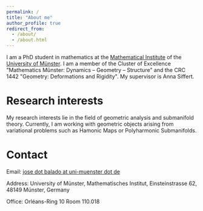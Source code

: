 ```yaml
---
permalink: /
title: "About me"
author_profile: true
redirect_from: 
  - /about/
  - /about.html
---
```



I am a PhD student in mathematics at the [Mathematical Institute](https://www.uni-muenster.de/MathematischesInstitut/en/index.shtml) of the [University of Münster](https://www.uni-muenster.de/en/). I am a member of the Cluster of Excellence "Mathematics Münster: Dynamics – Geometry – Structure" and the CRC 1442 "Geometry: Deformations and Rigidity". My supervisor is Anna Siffert.

Research interests
======
My research interests lie in the field of geometric analysis and submanifold theory. Currently, I am working with geometric objects arising from variational problems such as Hamonic Maps or Polyharmonic Submanifolds.

Contact
======
Email: [jose dot balado at uni-muenster dot de](mailto:jose.balado@uni-muenster.de)

Address: University of Münster, Mathematisches Institut, Einsteinstrasse 62, 48149 Münster, Germany

Office: Orléans-Ring 10 Room 110.018

